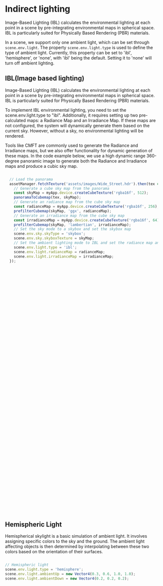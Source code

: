 # Indirect lighting

Image-Based Lighting (IBL) calculates the environmental lighting at each point in a scene by pre-integrating environmental maps in spherical space. IBL is particularly suited for Physically Based Rendering (PBR) materials.

In a scene, we support only one ambient light, which can be set through ```scene.env.light```. The property ```scene.env.light.type``` is used to define the type of ambient light. Currently, this property can be set to 'ibl', 'hemisphere', or 'none', with 'ibl' being the default. Setting it to 'none' will turn off ambient lighting.

## IBL(Image based lighting)

Image-Based Lighting (IBL) calculates the environmental lighting at each point in a scene by pre-integrating environmental maps in spherical space. IBL is particularly suited for Physically Based Rendering (PBR) materials.

To implement IBL environmental lighting, you need to set the scene.env.light.type to "ibl". Additionally, it requires setting up two pre-calculated maps: a Radiance Map and an Irradiance Map. If these maps are not configured, the system will dynamically generate them based on the current sky. However, without a sky, no environmental lighting will be rendered.

Tools like CMFT are commonly used to generate the Radiance and Irradiance maps, but we also offer functionality for dynamic generation of these maps. In the code example below, we use a high dynamic range 360-degree panoramic image to generate both the Radiance and Irradiance maps and produce a cubic sky map.

```javascript

  // Load the panorama
  assetManager.fetchTexture('assets/images/Wide_Street.hdr').then(tex => {
    // Generate a cube sky map from the panorama
    const skyMap = myApp.device.createCubeTexture('rgba16f', 512);
    panoramaToCubemap(tex, skyMap);
    // Generate an radiance map from the cube sky map
    const radianceMap = myApp.device.createCubeTexture('rgba16f', 256);
    prefilterCubemap(skyMap, 'ggx', radianceMap);
    // Generate an irradiance map from the cube sky map
    const irradianceMap = myApp.device.createCubeTexture('rgba16f', 64);
    prefilterCubemap(skyMap, 'lambertian', irradianceMap);
    // Set the sky mode to a skybox and set the skybox map
    scene.env.sky.skyType = 'skybox';
    scene.env.sky.skyboxTexture = skyMap;
    // Set the ambient lighting mode to IBL and set the radiance map and irradiance map
    scene.env.light.type = 'ibl';
    scene.env.light.radianceMap = radianceMap;
    scene.env.light.irradianceMap = irradianceMap;
  });

```

<div class="showcase" case="tut-14" style="width:600px;height:800px;"></div>

## Hemispheric Light

Hemispherical skylight is a basic simulation of ambient light. It involves assigning specific colors to the sky and the ground. The ambient light affecting objects is then determined by interpolating between these two colors based on the orientation of their surfaces.

```javascript

// Hemispheric light
scene.env.light.type = 'hemisphere';
scene.env.light.ambientUp = new Vector4(0.3, 0.6, 1.0, 1.0);
scene.env.light.ambientDown = new Vector4(0.2, 0.2, 0.2);

```

<div class="showcase" case="tut-15" style="width:600px;height:800px;"></div>

